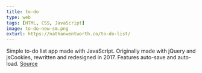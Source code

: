```yaml
---
title: to-do
type: web
tags: [HTML, CSS, JavaScript]
image: to-do-new-sm.png
exturl: https://nathanwentworth.co/to-do-list/
---
```

Simple to-do list app made with JavaScript. Originally made with jQuery and jsCookies, rewritten and redesigned in 2017. Features auto-save and auto-load. [Source](https://github.com/nathanwentworth/to-do-list)